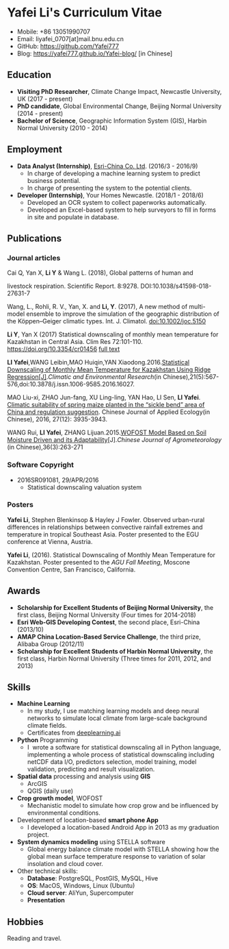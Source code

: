 # Yafei Li's Curriculum Vitae

* Mobile: +86 13051990707
* Email: liyafei_0707[at]mail.bnu.edu.cn
* GitHub: https://github.com/Yafei777
* Blog: https://yafei777.github.io/Yafei-blog/  [in Chinese]

## Education

* **Visiting PhD Researcher**, Climate Change Impact, Newcastle University, UK (2017 - present)
* **PhD candidate**, Global Environmental Change, Beijing Normal University (2014 - present)
* **Bachelor of Science**, Geographic Information System (GIS), Harbin Normal University (2010 - 2014)



## Employment

* **Data Analyst (Internship)**, [Esri-China Co. Ltd](http://www.esrichina.com.cn/). (2016/3 - 2016/9)
  * In charge of developing a machine learning system to predict business potential.
  * In charge of presenting the system to the potential clients.
* **Developer (Internship)**, Your Homes Newcastle. (2018/1 - 2018/6)
  * Developed an OCR system to collect paperworks automatically.
  * Developed an Excel-based system to help surveyors to fill in forms in site and populate in database.

## Publications

### Journal articles

Cai Q, Yan X, **Li Y** & Wang L. (2018), Global patterns of human and 

livestock respiration. Scientific Report. 8:9278. DOI:10.1038/s41598-018-27631-7  

Wang, L., Rohli, R. V., Yan, X. and **Li, Y**. (2017), A new method of multi-model ensemble to improve the simulation of the geographic distribution of the Köppen–Geiger climatic types. Int. J. Climatol. [doi:10.1002/joc.5150](http://onlinelibrary.wiley.com/doi/10.1002/joc.5150/abstract#footer-article-info)

**Li Y**, Yan X (2017) Statistical downscaling of monthly mean temperature for Kazakhstan in Central Asia. Clim Res 72:101-110. https://doi.org/10.3354/cr01456 [full text](https://www.researchgate.net/publication/313457896_Statistical_downscaling_of_monthly_mean_temperature_for_Kazakhstan_in_Central_Asia)

**LI Yafei**,WANG Leibin,MAO Huiqin,YAN Xiaodong.2016.[Statistical Downscaling of Monthly Mean Temperature for Kazakhstan Using Ridge Regression[J]](http://www.dqkxqk.ac.cn/qhhj/qhhj/ch/reader/view_abstract.aspx?file_no=20160507&flag=1).*Climatic and Environmental Research*(in Chinese),21(5):567-576,doi:10.3878/j.issn.1006-9585.2016.16027.

MAO Liu-xi, ZHAO Jun-fang, XU Ling-ling, YAN Hao, LI Sen, **LI Yafei**. [Climatic suitability of spring maize planted in the “sickle bend” area of China and regulation suggestion](http://www.cnki.net/KCMS/detail/21.1253.q.20161101.1539.033.html). Chinese Journal of Applied Ecology(in Chinese), 2016, 27(12): 3935-3943.

WANG Rui, **LI Yafei**, ZHANG Lijuan.2015.[WOFOST Model Based on Soil Moisture Driven and its Adaptability](http://zgnyqx.ieda.org.cn/CN/abstract/abstract3286.shtml)[J].*Chinese Journal of Agrometeorology* (in Chinese),36(3):263-271

### Software Copyright

* 2016SR091081, 29/APR/2016
  * Statistical downscaling valuation system


### Posters

**Yafei Li**, Stephen Blenkinsop & Hayley J Fowler. Observed urban-rural differences in relationships between convective rainfall extremes and temperature in tropical Southeast Asia. Poster presented to the EGU conference at Vienna, Austria. 

**Yafei Li**,  (2016). Statistical Downscaling of Monthly Mean Temperature for Kazakhstan. Poster presented to the *AGU Fall Meeting*, Moscone Convention Centre, San Francisco, California.



## Awards

* **Scholarship for Excellent Students of Beijing Normal University**, the first class, Beijing Normal University (Four times for 2014-2018)
* **Esri Web-GIS Developing Contest**, the second place, Esri-China (2013/10)
* **AMAP China Location-Based Service Challenge**, the third prize, Alibaba Group (2012/11)
* **Scholarship for Excellent Students of Harbin Normal University**, the first class, Harbin Normal University (Three times for 2011, 2012, and 2013)



## Skills

* **Machine Learning** 
  * In my study, I use matching learning models and deep neural networks to simulate local climate from large-scale background climate fields.
  * Certificates from [deeplearning.ai](https://www.coursera.org/account/accomplishments/specialization/JJQF7B448SFW)
* **Python** Programming
  * I  wrote a software for statistical downscaling all in Python language, implementing a whole process of statistical downscaling including netCDF data I/O, predictors selection, model training, model validation, predicting and result visualization. 
* **Spatial data** processing and analysis using **GIS**
  * ArcGIS
  * QGIS (daily use)
* **Crop growth model**, WOFOST 
  * Mechanistic model to simulate how crop grow and be influenced by environmental conditions. 
* Development of location-based **smart phone App**
  * I developed a location-based Android App in 2013 as my graduation project.
* **System dynamics modeling** using STELLA software 
  * Global energy balance climate model with STELLA showing how the global mean surface temperature response to variation of solar insolation and cloud cover.
* Other technical skills:
  * **Database**: PostgreSQL, PostGIS, MySQL, Hive
  * **OS**: MacOS, Windows, Linux (Ubuntu)
  * **Cloud server**: AliYun, Supercomputer
  * **Presentation**



## Hobbies

Reading and travel.
